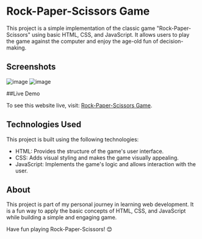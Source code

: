 # Rock-Paper-Scissors Game

This project is a simple implementation of the classic game "Rock-Paper-Scissors" using basic HTML, CSS, and JavaScript. It allows users to play the game against the computer and enjoy the age-old fun of decision-making.


## Screenshots


![image](https://github.com/Raazvardhan/Rock-Paper-Scissors/assets/139915269/5e9f0627-3def-49d1-8cc7-a43445274248)
![image](https://github.com/Raazvardhan/Rock-Paper-Scissors/assets/139915269/faff4c92-d703-4a06-a790-f0134556fa7b)


##Live Demo

To see this website live, visit: [Rock-Paper-Scissors Game](https://raazvardhan.github.io/Rock-Paper-Scissors/).


## Technologies Used

This project is built using the following technologies:

- HTML: Provides the structure of the game's user interface.
- CSS: Adds visual styling and makes the game visually appealing.
- JavaScript: Implements the game's logic and allows interaction with the user.





## About

This project is part of my personal journey in learning web development. It is a fun way to apply the basic concepts of HTML, CSS, and JavaScript while building a simple and engaging game.

Have fun playing Rock-Paper-Scissors! 😊
